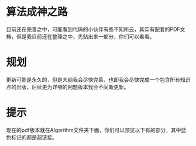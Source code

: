 # 算法成神之路
目前还在完善之中，可能看到代码的小伙伴有些不知所云，其实有配套的PDF文档，但是我目前还在整理之中，先贴出来一部分，你们可以看看。
# 规划
更新可能是永久的，但是大纲我会尽快完善，也即我会尽快完成一个包含所有知识点的出版，后续更为详细的例题版本我会不间断更新。
# 提示
现在的pdf版本就在Algorithm文件夹下面，你们可以预览以下有的部分，其中蓝色标记的都是超链接。
